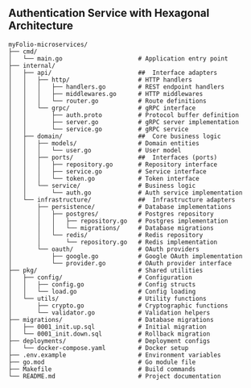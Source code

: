 ## Authentication Service with Hexagonal Architecture

    myFolio-microservices/
    ├── cmd/
    │   └── main.go                     # Application entry point
    ├── internal/
    │   ├── api/                        ##  Interface adapters
    │   │   ├── http/                   # HTTP handlers
    │   │   │   ├── handlers.go         # REST endpoint handlers
    │   │   │   ├── middlewares.go      # HTTP middlewares
    │   │   │   └── router.go           # Route definitions
    │   │   └── grpc/                   # gRPC interface
    │   │       ├── auth.proto          # Protocol buffer definition
    │   │       ├── server.go           # gRPC server implementation
    │   │       └── service.go          # gRPC service
    │   ├── domain/                     ##  Core business logic
    │   │   ├── models/                 # Domain entities
    │   │   │   └── user.go             # User model
    │   │   ├── ports/                  ##  Interfaces (ports)
    │   │   │   ├── repository.go       # Repository interface
    │   │   │   ├── service.go          # Service interface
    │   │   │   └── token.go            # Token interface
    │   │   └── service/                # Business logic
    │   │       └── auth.go             # Auth service implementation
    │   └── infrastructure/             ##  Infrastructure adapters
    │       ├── persistence/            # Database implementations
    │       │   ├── postgres/           # Postgres repository
    │       │   │   ├── repository.go   # Postgres implementation
    │       │   │   └── migrations/     # Database migrations
    │       │   └── redis/              # Redis repository
    │       │       └── repository.go   # Redis implementation
    │       └── oauth/                  # OAuth providers
    │           ├── google.go           # Google OAuth implementation
    │           └── provider.go         # OAuth provider interface
    ├── pkg/                            # Shared utilities
    │   ├── config/                     # Configuration
    │   │   ├── config.go               # Config structs
    │   │   └── load.go                 # Config loading
    │   └── utils/                      # Utility functions
    │       ├── crypto.go               # Cryptographic functions
    │       └── validator.go            # Validation helpers
    ├── migrations/                     # Database migrations
    │   ├── 0001_init.up.sql            # Initial migration
    │   └── 0001_init.down.sql          # Rollback migration
    ├── deployments/                    # Deployment configs
    │   └── docker-compose.yaml         # Docker setup
    ├── .env.example                    # Environment variables
    ├── go.mod                          # Go module file
    ├── Makefile                        # Build commands
    └── README.md                       # Project documentation